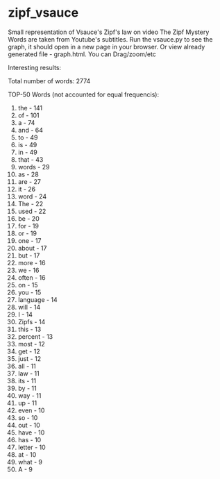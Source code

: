 # zipf_vsauce
Small representation of Vsauce's Zipf's law on video The Zipf Mystery
Words are taken from Youtube's subtitles.
Run the vsauce.py to see the graph, it should open in a new page in your browser.
Or view already generated file - graph.html. You can Drag/zoom/etc

Interesting results:

Total number of words:
2774

TOP-50 Words (not accounted for equal frequencis):

1. the - 141
2. of - 101
3. a - 74
4. and - 64
5. to - 49
6. is - 49
7. in - 49
8. that - 43
9. words - 29
10. as - 28
11. are - 27
12. it - 26
13. word - 24
14. The - 22
15. used - 22
16. be - 20
17. for - 19
18. or - 19
19. one - 17
20. about - 17
21. but - 17
22. more - 16
23. we - 16
24. often - 16
25. on - 15
26. you - 15
27. language - 14
28. will - 14
29. I - 14
30. Zipfs - 14
31. this - 13
32. percent - 13
33. most - 12
34. get - 12
35. just - 12
36. all - 11
37. law - 11
38. its - 11
39. by - 11
40. way - 11
41. up - 11
42. even - 10
43. so - 10
44. out - 10
45. have - 10
46. has - 10
47. letter - 10
48. at - 10
49. what - 9
50. A - 9

